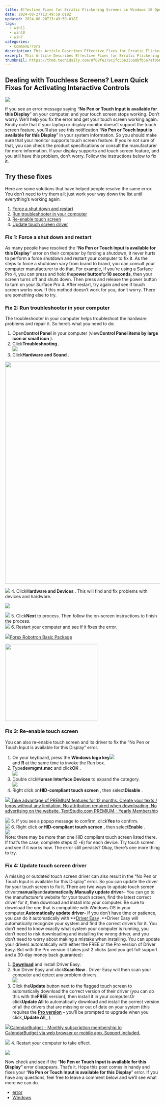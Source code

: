 ```yaml
---
title: Effective Fixes for Erratic Flickering Screens in Windows 10 Operating System
date: 2024-08-27T13:49:59.018Z
updated: 2024-08-28T13:49:59.018Z
tags:
  - win11
  - win10
  - win7
categories:
  - CommonErrors
description: This Article Describes Effective Fixes for Erratic Flickering Screens in Windows 10 Operating System
excerpt: This Article Describes Effective Fixes for Erratic Flickering Screens in Windows 10 Operating System
thumbnail: https://thmb.techidaily.com/8f68fe379c1fc55633560bfb567af056a8ac88cb060c4006d4413191770c2a7d.png
---
```


## Dealing with Touchless Screens? Learn Quick Fixes for Activating Interactive Controls

![](https://images.drivereasy.com/wp-content/uploads/2018/10/img_5bbb0dce1fb1d.png)

If you see an error message saying “**No Pen or Touch Input is available for this Display**” on your computer, and your touch screen stops working. Don’t worry. We’ll help you fix the error and get your touch screen working again. Kindly note that if your laptop or display monitor doesn’t support the touch screen feature, you’ll also see this notification “**No Pen or Touch Input is available for this Display**” in your system information. So you should make sure that your monitor supports touch screen feature. If you’re not sure of that, you can check the product specifications or consult the manufacturer for more information. If your display supports and touch screen feature, and you still have this problem, don’t worry. Follow the instructions below to fix it.

## Try these fixes

Here are some solutions that have helped people resolve the same error. You don’t need to try them all; just work your way down the list until everything’s working again.

1. [Force a shut down and restart](https://tools.techidaily.com/drivereasy/download/)
2. [Run troubleshooter in your computer](https://tools.techidaily.com/drivereasy/download/)
3. [Re-enable touch screen](https://tools.techidaily.com/drivereasy/download/)
4. [Update touch screen driver](https://tools.techidaily.com/drivereasy/download/)

### Fix 1: Force a shut down and restart

As many people have resolved the “**No Pen or Touch Input is available for this Display**” error on their computer by forcing a shutdown, it never hurts to perform a force shutdown and restart your computer to fix it. As the steps to force a shutdown vary from brand to brand, you can consult your computer manufacturer to do that. For example, if you’re using a Surface Pro 4, you can press and hold the**power button**for**10 seconds**, then your screen turns off and shuts down. Then press and release the power button to turn on your Surface Pro 4\. After restart, try again and see if touch screen works now. If this method doesn’t work for you, don’t worry. There are something else to try.

### Fix 2: Run troubleshooter in your computer

The troubleshooter in your computer helps troubleshoot the hardware problems and repair it. So here’s what you need to do:

1. Open**Control Panel** in your computer (view**Control Panel items by large icon or small icon** ).
2. Click**Troubleshooting** .  
![](https://images.drivereasy.com/wp-content/uploads/2018/10/img_5bbb109d3bc02.jpg)
3. Click**Hardware** **and** **Sound** .  
<!-- affiliate ads begin -->
<a href="https://lightailing.sjv.io/c/5597632/1638364/17190" target="_top" id="1638364"><img src="//a.impactradius-go.com/display-ad/17190-1638364" border="0" alt="" width="1280" height="720"/></a><img height="0" width="0" src="https://imp.pxf.io/i/5597632/1638364/17190" style="position:absolute;visibility:hidden;" border="0" />
<!-- affiliate ads end -->
![](https://images.drivereasy.com/wp-content/uploads/2018/10/img_5bbb10c799b9d.jpg)
4. Click**Hardware and Devices** . This will find and fix problems with devices and hardware.  
<!-- affiliate ads begin -->
<a href="https://estore.winxdvd.com/order/checkout.php?PRODS=1412049&QTY=1&AFFILIATE=108875&CART=1"><img src="https://www.winxdvd.com/affiliate/new-banner/pt-200x200.jpg" border="0"></a>
<!-- affiliate ads end -->
![](https://images.drivereasy.com/wp-content/uploads/2018/10/img_5bbb10e9a82be.jpg)
5. Click**Next** to process. Then follow the on-screen instructions to finish the process.  
![](https://images.drivereasy.com/wp-content/uploads/2018/10/img_5bbb1108d468d.jpg)
6. Restart your computer and see if it fixes the error.
<!-- affiliate ads begin -->
<a href="https://secure.2checkout.com/order/checkout.php?PRODS=4726960&QTY=1&AFFILIATE=108875&CART=1"><img src="https://secure.avangate.com/images/merchant/5f4f7141b65a730b4efb0e0d51f63e94/products/forexrobotronbox.gif" border="0">Forex Robotron Basic Package</a>
<!-- affiliate ads end -->

<!-- affiliate ads begin -->
<a href="https://united.elfm.net/c/5597632/748964/4704" target="_top" id="748964"><img src="//a.impactradius-go.com/display-ad/4704-748964" border="0" alt="" width="300" height="250"/></a><img height="0" width="0" src="https://united.elfm.net/i/5597632/748964/4704" style="position:absolute;visibility:hidden;" border="0" />
<!-- affiliate ads end -->
### Fix 3: Re-enable touch screen

You can also re-enable touch screen and its driver to fix the “No Pen or Touch Input is available for this Display” error.

1. On your keyboard, press the **Windows logo key![](https://images.drivereasy.com/wp-content/uploads/2017/09/img_59b0b16974940.png)**  
 and **R**  at the same time to invoke the Run box.
2. Type**devmgmt.msc** and click**OK** .  
![](https://images.drivereasy.com/wp-content/uploads/2018/10/img_5bbb11575bbfb.png)
3. Double click**Human Interface Devices** to expand the category.  
![](https://images.drivereasy.com/wp-content/uploads/2018/10/img_5bbb11cb8b5a8.jpg)
4. Right click on**HID-compliant touch screen** , then select**Disable** .  
<!-- affiliate ads begin -->
<a href="https://secure.textstudio.com/order/checkout.php?PRODS=35633309&QTY=1&AFFILIATE=108875&CART=1"> <img src="https://secure.avangate.com/images/merchant/d6eb8222c9718486bdabce8b897380f7/products/3_premium-icon.png" border="0"> Take advantage of PREMIUM features for 12 months. 
Create your texts / logos without any limitation. 
No attribution required when downloading. 
No advertising on the website. 
 TextStudio.com  PREMIUM - Yearly Membership</a>
<!-- affiliate ads end -->
![](https://images.drivereasy.com/wp-content/uploads/2018/10/img_5bbb12007e8f1.jpg)
5. If you see a popup message to confirm, click**Yes** to confirm.  
![](https://images.drivereasy.com/wp-content/uploads/2018/10/img_5bbb123fd7728.jpg)
6. Right click on**HID-compliant touch screen** , then select**Enable** .  
![](https://images.drivereasy.com/wp-content/uploads/2018/10/img_5bbb128e37a69.jpg)  
 Note: there may be more than one HID compliant touch screen listed there. If that’s the case, complete steps 4) -6) for each device.
Try touch screen and see if it works now. The error still persists? Okay, there’s one more thing to try.

### Fix 4: Update touch screen driver

A missing or outdated touch screen driver can also result in the “No Pen or Touch Input is available for this Display” error. So you can update the driver for your touch screen to fix it. There are two ways to update touch screen driver:**manually**and**automatically**.**Manually update driver**– You can go to the manufacturer’s website for your touch screen, find the latest correct driver for it, then download and install into your computer. Be sure to download the one that is compatible with Windows OS in your computer.**Automatically update driver**– If you don’t have time or patience, you can do it automatically with **[Driver Easy](https://tools.techidaily.com/drivereasy/download/) .**Driver Easy will automatically recognize your system and find the correct drivers for it. You don’t need to know exactly what system your computer is running, you don’t need to risk downloading and installing the wrong driver, and you don’t need to worry about making a mistake when installing. You can update your drivers automatically with either the FREE or the Pro version of Driver Easy. But with the Pro version it takes just 2 clicks (and you get full support and a 30-day money back guarantee):

1. [**Download**](https://tools.techidaily.com/drivereasy/download/) and install Driver Easy.
2. Run Driver Easy and click**Scan Now** . Driver Easy will then scan your computer and detect any problem drivers.  
![](https://images.drivereasy.com/wp-content/uploads/2018/10/img_5bbb12d9418f6.jpg)
3. Click the**Update** button next to the flagged touch screen to automatically download the correct version of their driver (you can do this with the**FREE** version), then install it in your computer.Or click**Update All** to automatically download and install the correct version of all the drivers that are missing or out of date on your system (this requires the **[Pro version](https://tools.techidaily.com/drivereasy/download/)**  – you’ll be prompted to upgrade when you click_**Update All**_ ).  
<!-- affiliate ads begin -->
<a href="https://secure.2checkout.com/order/checkout.php?PRODS=37701530&QTY=1&AFFILIATE=108875&CART=1"><img src="https://secure.avangate.com/images/merchant/6fe0c81e3f9438db11ebbfba6c5ce460/products/copy_cbLogo_with_text_blue.png" border="0">CalendarBudget - Monthly subscription membership to CalendarBudget via web browser or mobile app. Support included. </a>
<!-- affiliate ads end -->
![](https://images.drivereasy.com/wp-content/uploads/2018/10/img_5bbb1405c2875.jpg)
4. Restart your computer to take effect.
<!-- affiliate ads begin -->
<a href="https://shop.mondly.com/affiliate.php?ACCOUNT=ATISTUDI&AFFILIATE=108875&PATH=https%3A%2F%2Fwww.mondly.com%3FAFFILIATE%3D108875%26RESOURCE%3D%2BBusiness%2B970x90%2B"><img src="https://secure.avangate.com/images/merchant/69c418c33ec2e1a4267fa9bb77fa1428/business-970x90.gif" border="0"></a>
<!-- affiliate ads end -->
Now check and see if the “**No Pen or Touch Input is available for this Display**” error disappears. That’s it. Hope this post comes in handy and fixes your “**No Pen or Touch Input is available for this Display**” error. If you have any questions, feel free to leave a comment below and we’ll see what more we can do.

* [error](https://tools.techidaily.com/drivereasy/download/)
* [Windows](https://tools.techidaily.com/drivereasy/download/)

<ins class="adsbygoogle"
     style="display:block"
     data-ad-format="autorelaxed"
     data-ad-client="ca-pub-7571918770474297"
     data-ad-slot="1223367746"></ins>



<ins class="adsbygoogle"
     style="display:block"
     data-ad-client="ca-pub-7571918770474297"
     data-ad-slot="8358498916"
     data-ad-format="auto"
     data-full-width-responsive="true"></ins>


